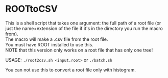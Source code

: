 # ROOTtoCSV
This is a shell script that takes one argument: the full path of a root file (or just the name+extension of the file if it's in the directory you run the macro from).  
The macro will make a .csv file from the root file.  
You must have ROOT installed to use this.  
NOTE that this version only works on a root file that has only one tree!

USAGE:
`./root2csv.sh <input.root>`
or
`./batch.sh`

You can not use this to convert a root file only with histogram.
